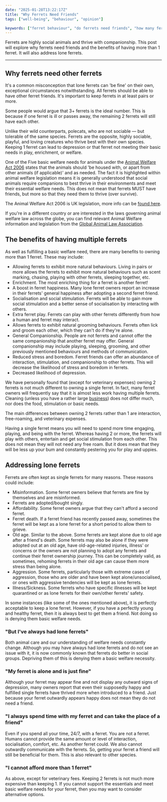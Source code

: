 ```yaml
---
date: "2025-01-28T13:22:17Z"
title: "Why Ferrets Need Friends"
tags: ["well-being", "behaviour", "opinion"]

keywords: ["ferret behaviour", "do ferrets need friends", "how many ferrets should i get", "can my ferret be alone", "should i get one or two ferrets", "what is a group of ferrets called", "how to care for a ferret", "how to keep a ferret", "how to keep ferrets", "how to take care of a ferret"]
---
```

Ferrets are highly social animals and thrive with companionship. This post will explore why ferrets need friends and the benefits of having more than 1 ferret. It will also address lone ferrets.

---

## Why ferrets need other ferrets

It's a common misconception that lone ferrets can 'be fine' on their own, exceptional circumstances notwithstanding. All ferrets should be able to have other ferret friends. It's important to keep ferrets in at least pairs or more.

Some people would argue that 3+ ferrets is the ideal number. This is because if one ferret is ill or passes away, the remaining 2 ferrets will still have each other.

Unlike their wild counterparts, polecats, who are not sociable — but tolerable of the same species. Ferrets are the opposite, highly sociable, playful, and loving creatures who thrive best with their own species. Keeping 1 ferret can lead to depression or that ferret not meeting their basic needs in play, enrichment, or welfare.

One of the Five basic welfare needs for animals under the [Animal Welfare Act 2006](https://www.legislation.gov.uk/ukpga/2006/45/contents) states that the animals should 'be housed with, or apart from other animals (if applicable)' and as needed.
The fact it is highlighted within animal welfare legislation means it is generally understood that social animals require companions to best thrive in their environments and meet their essential welfare needs. This does not mean that ferrets MUST have friends, but more so that they need them to thrive (over survive).

The Animal Welfare Act 2006 is UK legislation, more info can be [found here](https://www.gov.uk/guidance/animal-welfare).

If you're in a different country or are interested in the laws governing animal welfare law across the globe, you can find relevant Animal Welfare information and legislation from the [Global Animal Law Association](https://www.globalanimallaw.org/database/index.html).

## The benefits of having multiple ferrets

As well as fulfilling a basic welfare need, there are many benefits to owning more than 1 ferret. These may include:

- Allowing ferrets to exhibit more natural behaviours. Living in pairs or more allows the ferrets to exhibit more natural behaviours such as scent marking, chasing, playing with other ferrets, sleeping together, etc.
- Enrichment. The most enriching thing for a ferret is another ferret!
- A boost in ferret happiness. Many lone ferret owners report an increase in their ferrets' general happiness after adopting a second ferret friend.
- Socialisation and social stimulation. Ferrets will be able to gain more social stimulation and a better sense of socialisation by interacting with others.
- Extra ferret play. Ferrets can play with other ferrets differently from how a human and ferret may interact.
- Allows ferrets to exhibit natural grooming behaviours. Ferrets often lick and groom each other, which they can't do if they're alone.
- General Companionship. People are not ferrets and cannot offer the same companionship that another ferret may offer. General companionship may include playing, sleeping, grooming, and other previously mentioned behaviours and methods of communication.
- Reduced stress and boredom. Ferret friends can offer an abundance of interaction, stimulation, and companionship to other ferrets. This will decrease the likelihood of stress and boredom in ferrets.
- Decreased likelihood of depression.

We have personally found that (except for veterinary expenses) owning 2 ferrets is not much different to owning a single ferret. In fact, many ferret owners will frequently say that it is almost less work having multiple ferrets. Cleaning (unless you have a rather large [business](https://en.wikipedia.org/wiki/Ferret#Etymology)) does not differ much, nor does the food, stimulation or basic needs.

The main differences between owning 2 ferrets rather than 1 are interaction, free-roaming, and veterinary expenses.

Having a single ferret means you will need to spend more time engaging, playing, and being with the ferret. Whereas having 2 or more, the ferrets will play with others, entertain and get social stimulation from each other. This does not mean they will not need any free roam. But it does mean that they will be less up your bum and constantly pestering you for play and uppies.

## Addressing lone ferrets

Ferrets are often kept as single ferrets for many reasons. These reasons could include:

- Misinformation. Some ferret owners believe that ferrets are fine by themselves and are misinformed.
- Ferrets are adopted/bought singly.
- Affordability. Some ferret owners argue that they can't afford a second ferret.
- Ferret death. If a ferret friend has recently passed away, sometimes the ferret will be kept as a lone ferret for a short period to allow them to grieve.
- Old age. Similar to the above. Some ferrets are kept alone due to old age after a friend's death. Some ferrets may also be alone if they were adopted out at an old age, have old-age-related injuries, illness' or concerns or the owners are not planning to adopt any ferrets and continue their ferret ownership journey. This can be completely valid, as sometimes, rehoming ferrets in their old age can cause them more stress than being alone.
- Aggression. Some ferrets, particularly those with extreme cases of aggression, those who are older and have been kept alone/unsocialised, or ones with aggressive tendencies will be kept as lone ferrets.
- Illness/Sickness. Some ferrets who have specific illnesses will be kept quarantined or as lone ferrets for their own/other ferrets' safety.

In some instances (like some of the ones mentioned above), it is perfectly acceptable to keep a lone ferret. However, if you have a perfectly young and healthy ferret, then it is always best to get them a friend. Not doing so is denying them basic welfare needs.

### "But I've always had lone ferrets"
Both animal care and our understanding of welfare needs constantly change. Although you may have always had lone ferrets and do not see an issue with it, it is now commonly known that ferrets do better in social groups. Depriving them of this is denying them a basic welfare necessity.

### "My ferret is alone and is just fine"
Although your ferret may appear fine and not display any outward signs of depression, many owners report that even their supposedly happy and fulfilled single ferrets have thrived more when introduced to a friend. Just because your ferret outwardly appears happy does not mean they do not need a friend.

### "I always spend time with my ferret and can take the place of a friend"
Even if you spend all your time, 24/7, with a ferret. You are not a ferret. Humans cannot provide the same amount or level of interaction, socialisation, comfort, etc. As another ferret could. We also cannot outwardly communicate with the ferrets. So, getting your ferret a friend will still be beneficial for them. This is also relevant to other species.

### "I cannot afford more than 1 ferret"
As above, except for veterinary fees. Keeping 2 ferrets is not much more expensive than keeping 1. If you cannot support the essentials and meet basic welfare needs for your ferret, then you may want to consider alternative options. 
